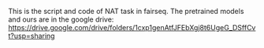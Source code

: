 This is the script and code of NAT task in fairseq.
The pretrained models and ours are in the google drive:
https://drive.google.com/drive/folders/1cxp1genAtfJFEbXgj8t6UgeG_DSffCvt?usp=sharing

